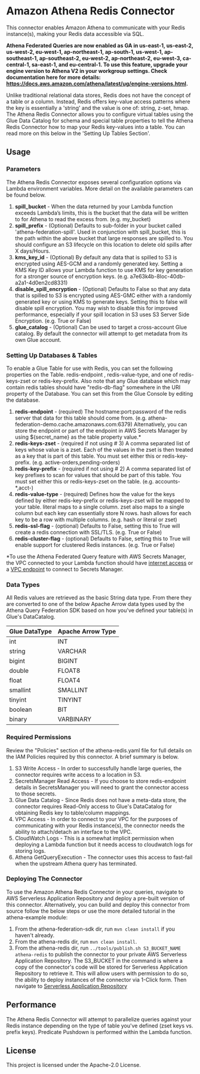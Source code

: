 # Amazon Athena Redis Connector

This connector enables Amazon Athena to communicate with your Redis instance(s), making your Redis data accessible via SQL. 

**Athena Federated Queries are now enabled as GA in us-east-1, us-east-2, us-west-2, eu-west-1, ap-northeast-1, ap-south-1, us-west-1, ap-southeast-1, ap-southeast-2, eu-west-2, ap-northeast-2, eu-west-3, ca-central-1, sa-east-1, and eu-central-1. To use this feature, upgrade your engine version to Athena V2 in your workgroup settings. Check documentation here for more details: https://docs.aws.amazon.com/athena/latest/ug/engine-versions.html.**

Unlike traditional relational data stores, Redis does not have the concept of a table or a column. Instead, Redis offers key-value access patterns where the key is essentially a 'string' and the value is one of: string, z-set, hmap. The Athena Redis Connector allows you to configure virtual tables using the Glue Data Catalog for schema and special table properties to tell the Athena Redis Connector how to map your Redis key-values into a table. You can read more on this below in the 'Setting Up Tables Section'.


## Usage

### Parameters

The Athena Redis Connector exposes several configuration options via Lambda environment variables. More detail on the available parameters can be found below.

1. **spill_bucket** - When the data returned by your Lambda function exceeds Lambda’s limits, this is the bucket that the data will be written to for Athena to read the excess from. (e.g. my_bucket)
2. **spill_prefix** - (Optional) Defaults to sub-folder in your bucket called 'athena-federation-spill'. Used in conjunction with spill_bucket, this is the path within the above bucket that large responses are spilled to. You should configure an S3 lifecycle on this location to delete old spills after X days/Hours.
3. **kms_key_id** - (Optional) By default any data that is spilled to S3 is encrypted using AES-GCM and a randomly generated key. Setting a KMS Key ID allows your Lambda function to use KMS for key generation for a stronger source of encryption keys. (e.g. a7e63k4b-8loc-40db-a2a1-4d0en2cd8331)
4. **disable_spill_encryption** - (Optional) Defaults to False so that any data that is spilled to S3 is encrypted using AES-GMC either with a randomly generated key or using KMS to generate keys. Setting this to false will disable spill encryption. You may wish to disable this for improved performance, especially if your spill location in S3 uses S3 Server Side Encryption. (e.g. True or False)
5. **glue_catalog** - (Optional) Can be used to target a cross-account Glue catalog. By default the connector will attempt to get metadata from its own Glue account.

### Setting Up Databases & Tables

To enable a Glue Table for use with Redis, you can set the following properties on the Table. redis-endpoint , redis-value-type, and one of redis-keys-zset or redis-key-prefix. Also note that any Glue database which may contain redis tables should have "redis-db-flag" somewhere in the URI property of the Database. You can set this from the Glue Console by editing the database.

1. **redis-endpoint** - (required) The hostname:port:password of the redis server that data for this table should come from. (e.g. athena-federation-demo.cache.amazonaws.com:6379) Alternatively, you can store the endpoint or part of the endpoint in AWS Secrets Manager by using ${secret_name} as the table property value.*
2. **redis-keys-zset** - (required if not using # 3) A comma separated list of keys whose value is a zset. Each of the values in the zset is then treated as a key that is part of this table. You must set either this or redis-key-prefix. (e.g. active-orders,pending-orders)
3. **redis-key-prefix** - (required if not using # 2)  A comma separated list of key prefixes to scan for values that should be part of this table. You must set either this or redis-keys-zset on the table. (e.g. accounts-*,acct-)
4. **redis-value-type** - (required) Defines how the value for the keys defined by either redis-key-prefix or redis-keys-zset will be mapped to your table. literal maps to a single column. zset also maps to a single column but each key can essentially store N rows. hash allows for each key to be a row with multiple columns. (e.g. hash or literal or zset)
5. **redis-ssl-flag** - (optional) Defaults to False, setting this to True will create a redis connection with SSL/TLS. (e.g. True or False)
6. **redis-cluster-flag** - (optional) Defaults to False, setting this to True will enable support for clustered Redis instances. (e.g. True or False)

*To use the Athena Federated Query feature with AWS Secrets Manager, the VPC connected to your Lambda function should have [internet access](https://aws.amazon.com/premiumsupport/knowledge-center/internet-access-lambda-function/) or a [VPC endpoint](https://docs.aws.amazon.com/secretsmanager/latest/userguide/vpc-endpoint-overview.html#vpc-endpoint-create) to connect to Secrets Manager.

### Data Types

All Redis values are retrieved as the basic String data type. From there they are converted to one of the below Apache Arrow data types used by the Athena Query Federation SDK based on how you've defined your table(s) in Glue's DataCatalog.

|Glue DataType|Apache Arrow Type|
|-------------|-----------------|
|int|INT|
|string|VARCHAR|
|bigint|BIGINT|
|double|FLOAT8|
|float|FLOAT4|
|smallint|SMALLINT|
|tinyint|TINYINT|
|boolean|BIT|
|binary|VARBINARY|

### Required Permissions

Review the "Policies" section of the athena-redis.yaml file for full details on the IAM Policies required by this connector. A brief summary is below.

1. S3 Write Access - In order to successfully handle large queries, the connector requires write access to a location in S3. 
2. SecretsManager Read Access - If you choose to store redis-endpoint details in SecretsManager you will need to grant the connector access to those secrets.
3. Glue Data Catalog - Since Redis does not have a meta-data store, the connector requires Read-Only access to Glue's DataCatalog for obtaining Redis key to table/column mappings. 
4. VPC Access - In order to connect to your VPC for the purposes of communicating with your Redis instance(s), the connector needs the ability to attach/detach an interface to the VPC.
5. CloudWatch Logs - This is a somewhat implicit permission when deploying a Lambda function but it needs access to cloudwatch logs for storing logs.
1. Athena GetQueryExecution - The connector uses this access to fast-fail when the upstream Athena query has terminated.

### Deploying The Connector

To use the Amazon Athena Redis Connector in your queries, navigate to AWS Serverless Application Repository and deploy a pre-built version of this connector. Alternatively, you can build and deploy this connector from source follow the below steps or use the more detailed tutorial in the athena-example module:

1. From the athena-federation-sdk dir, run `mvn clean install` if you haven't already.
2. From the athena-redis dir, run `mvn clean install`.
3. From the athena-redis dir, run  `../tools/publish.sh S3_BUCKET_NAME athena-redis` to publish the connector to your private AWS Serverless Application Repository. The S3_BUCKET in the command is where a copy of the connector's code will be stored for Serverless Application Repository to retrieve it. This will allow users with permission to do so, the ability to deploy instances of the connector via 1-Click form. Then navigate to [Serverless Application Repository](https://aws.amazon.com/serverless/serverlessrepo)

## Performance

The Athena Redis Connector will attempt to parallelize queries against your Redis instance depending on the type of table you've defined (zset keys vs. prefix keys). Predicate Pushdown is performed within the Lambda function.

## License

This project is licensed under the Apache-2.0 License.
